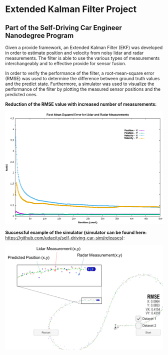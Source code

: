# Extended Kalman Filter Project
## Part of the Self-Driving Car Engineer Nanodegree Program

Given a provide framework, an Extended Kalman Filter (EKF) was developed in order to estimate position and velocity from noisy lidar and radar measurements. The filter is able to use the various types of measurements interchangeably and to effective provide for sensor fusion.

In order to verify the performance of the filter, a root-mean-square error (RMSE) was used to determine the difference between ground truth values and the predict state. Furthermore, a simulator was used to visualize the performance of the filter by plotting the measured sensor positions and the predicted ones.

**Reduction of the RMSE value with increased number of measurements:**

![alt text](https://github.com/NickSov/2D_Kalman_Filter/blob/master/images/RMSE_Result.png)


**Successful example of the simulator (simulator can be found here:** https://github.com/udacity/self-driving-car-sim/releases):

![alt text](https://github.com/NickSov/2D_Kalman_Filter/blob/master/images/Simulation_Result.png)

